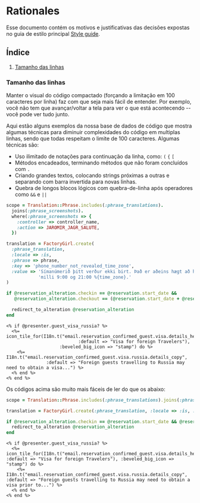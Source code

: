 # Rationales

Esse documento contém os motivos e justificativas das decisões expostas no guia de estilo principal [Style guide](./README.md).

## Índice
  1.  [Tamanho das linhas](#tamanho-das-linhas)

### Tamanho das linhas

Manter o visual do código compactado (forçando a limitação em 100 caracteres por linha) faz com que seja mais fácil de entender. Por exemplo, você não tem que avançar/voltar a tela para ver o que está acontecendo -- você pode ver tudo junto.

Aqui estão alguns exemplos da nossa base de dados de código que mostra algumas técnicas para diminuir complexidades do código em multiplas linhas, sendo que todas respeitam o limite de 100 caracteres. Algumas técnicas são: 

* Uso ilimitado de notações para continuação da linha, como: `(` `{` `[`
* Métodos encadeados, terminando métodos que não foram concluídos com `.`
* Criando grandes textos, colocando strings próximas a outras e separando com barra invertida para novas linhas.
* Quebra de longos blocos lógicos com quebra-de-linha após operadores como
  `&&` e `||`

```ruby
scope = Translation::Phrase.includes(:phrase_translations).
  joins(:phrase_screenshots).
  where(:phrase_screenshots => {
    :controller => controller_name,
    :action => JAROMIR_JAGR_SALUTE,
  })
```

```ruby
translation = FactoryGirl.create(
  :phrase_translation,
  :locale => :is,
  :phrase => phrase,
  :key => 'phone_number_not_revealed_time_zone',
  :value => 'Símanúmerið þitt verður ekki birt. Það er aðeins hægt að hringja á '\
            'milli 9:00 og 21:00 %{time_zone}.'
)
```

```ruby
if @reservation_alteration.checkin == @reservation.start_date &&
   @reservation_alteration.checkout == (@reservation.start_date + @reservation.nights)

  redirect_to_alteration @reservation_alteration
end
```

```erb
<% if @presenter.guest_visa_russia? %>
  <%= icon_tile_for(I18n.t("email.reservation_confirmed_guest.visa.details_header",
                           :default => "Visa for foreign Travelers"),
                    :beveled_big_icon => "stamp") do %>
    <%= I18n.t("email.reservation_confirmed_guest.visa.russia.details_copy",
               :default => "Foreign guests travelling to Russia may need to obtain a visa...") %>
  <% end %>
<% end %>
```

Os códigos acima são muito mais fáceis de ler do que os abaixo:

```ruby
scope = Translation::Phrase.includes(:phrase_translations).joins(:phrase_screenshots).where(:phrase_screenshots => { :controller => controller_name, :action => JAROMIR_JAGR_SALUTE })

translation = FactoryGirl.create(:phrase_translation, :locale => :is, :phrase => phrase, :key => 'phone_number_not_revealed_time_zone', :value => 'Símanúmerið þitt verður ekki birt. Það er aðeins hægt að hringja á milli 9:00 og 21:00 %{time_zone}.')

if @reservation_alteration.checkin == @reservation.start_date && @reservation_alteration.checkout == (@reservation.start_date + @reservation.nights)
  redirect_to_alteration @reservation_alteration
end
```

```erb
<% if @presenter.guest_visa_russia? %>
  <%= icon_tile_for(I18n.t("email.reservation_confirmed_guest.visa.details_header", :default => "Visa for foreign Travelers"), :beveled_big_icon => "stamp") do %>
    <%= I18n.t("email.reservation_confirmed_guest.visa.russia.details_copy", :default => "Foreign guests travelling to Russia may need to obtain a visa prior to...") %>
  <% end %>
<% end %>
```
